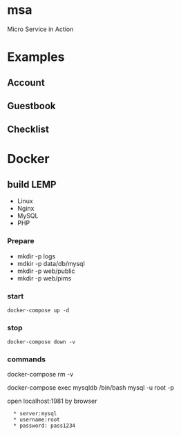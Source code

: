 # msa
Micro Service in Action

# Examples
## Account

## Guestbook

## Checklist


# Docker

## build LEMP
* Linux
* Nginx
* MySQL
* PHP

### Prepare

* mkdir -p logs
* mdkir -p data/db/mysql
* mkdir -p web/public
* mkdir -p web/pims

### start
```
docker-compose up -d
```
### stop
```
docker-compose down -v
```

### commands

docker-compose rm -v

docker-compose exec mysqldb /bin/bash
	mysql -u root -p

open localhost:1981 by browser

```
  * server:mysql
  * username:root
  * password: pass1234
```